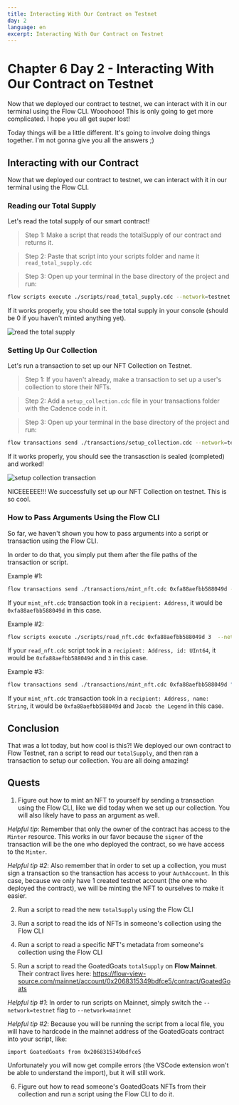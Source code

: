 ```yaml
---
title: Interacting With Our Contract on Testnet
day: 2
language: en
excerpt: Interacting With Our Contract on Testnet
---
```


# Chapter 6 Day 2 - Interacting With Our Contract on Testnet

Now that we deployed our contract to testnet, we can interact with it in our terminal using the Flow CLI. Wooohooo! This is only going to get more complicated. I hope you all get super lost!

Today things will be a little different. It's going to involve doing things together. I'm not gonna give you all the answers ;)

## Interacting with our Contract

Now that we deployed our contract to testnet, we can interact with it in our terminal using the Flow CLI.

### Reading our Total Supply

Let's read the total supply of our smart contract!

> Step 1: Make a script that reads the totalSupply of our contract and returns it.

> Step 2: Paste that script into your scripts folder and name it `read_total_supply.cdc`

> Step 3: Open up your terminal in the base directory of the project and run:

```bash
flow scripts execute ./scripts/read_total_supply.cdc --network=testnet
```

If it works properly, you should see the total supply in your console (should be 0 if you haven't minted anything yet).

<img src="https://github.com/emerald-dao/beginner-cadence-course/raw/main/images/read-total-supply.png" alt="read the total supply" />

### Setting Up Our Collection

Let's run a transaction to set up our NFT Collection on Testnet.

> Step 1: If you haven't already, make a transaction to set up a user's collection to store their NFTs.

> Step 2: Add a `setup_collection.cdc` file in your transactions folder with the Cadence code in it.

> Step 3: Open up your terminal in the base directory of the project and run:

```bash
flow transactions send ./transactions/setup_collection.cdc --network=testnet --signer=testnet-account
```

If it works properly, you should see the transasction is sealed (completed) and worked!

<img src="https://github.com/emerald-dao/beginner-cadence-course/raw/main/images/setup-collection.png" alt="setup collection transaction" />

NICEEEEEE!!! We successfully set up our NFT Collection on testnet. This is so cool.

### How to Pass Arguments Using the Flow CLI

So far, we haven't shown you how to pass arguments into a script or transaction using the Flow CLI.

In order to do that, you simply put them after the file paths of the transaction or script.

Example #1:

```bash
flow transactions send ./transactions/mint_nft.cdc 0xfa88aefbb588049d --network=testnet --signer=testnet-account
```

If your `mint_nft.cdc` transaction took in a `recipient: Address`, it would be `0xfa88aefbb588049d` in this case.

Example #2:

```bash
flow scripts execute ./scripts/read_nft.cdc 0xfa88aefbb588049d 3  --network=testnet
```

If your `read_nft.cdc` script took in a `recipient: Address, id: UInt64`, it would be `0xfa88aefbb588049d` and `3` in this case.

Example #3:

```bash
flow transactions send ./transactions/mint_nft.cdc 0xfa88aefbb588049d "Jacob the Legend" --network=testnet --signer=testnet-account
```

If your `mint_nft.cdc` transaction took in a `recipient: Address, name: String`, it would be `0xfa88aefbb588049d` and `Jacob the Legend` in this case.

## Conclusion

That was a lot today, but how cool is this?! We deployed our own contract to Flow Testnet, ran a script to read our `totalSupply`, and then ran a transaction to setup our collection. You are all doing amazing!

## Quests

1. Figure out how to mint an NFT to yourself by sending a transaction using the Flow CLI, like we did today when we set up our collection. You will also likely have to pass an argument as well.

_Helpful tip_: Remember that only the owner of the contract has access to the `Minter` resource. This works in our favor because the `signer` of the transaction will be the one who deployed the contract, so we have access to the `Minter`.

_Helpful tip #2_: Also remember that in order to set up a collection, you must sign a transaction so the transaction has access to your `AuthAccount`. In this case, because we only have 1 created testnet account (the one who deployed the contract), we will be minting the NFT to ourselves to make it easier.

2. Run a script to read the new `totalSupply` using the Flow CLI

3. Run a script to read the ids of NFTs in someone's collection using the Flow CLI

4. Run a script to read a specific NFT's metadata from someone's collection using the Flow CLI

5. Run a script to read the GoatedGoats `totalSupply` on **Flow Mainnet**. Their contract lives here: https://flow-view-source.com/mainnet/account/0x2068315349bdfce5/contract/GoatedGoats

_Helpful tip #1_: In order to run scripts on Mainnet, simply switch the `--network=testnet` flag to `--network=mainnet`

_Helpful tip #2_: Because you will be running the script from a local file, you will have to hardcode in the mainnet address of the GoatedGoats contract into your script, like:

```cadence
import GoatedGoats from 0x2068315349bdfce5
```

Unfortunately you will now get compile errors (the VSCode extension won't be able to understand the import), but it will still work.

6. Figure out how to read someone's GoatedGoats NFTs from their collection and run a script using the Flow CLI to do it.

